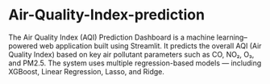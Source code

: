 # Air-Quality-Index-prediction
The Air Quality Index (AQI) Prediction Dashboard is a machine learning–powered web application built using Streamlit. It predicts the overall AQI (Air Quality Index) based on key air pollutant parameters such as CO, NO₂, O₃, and PM2.5. The system uses multiple regression-based models — including XGBoost, Linear Regression, Lasso, and Ridge.
